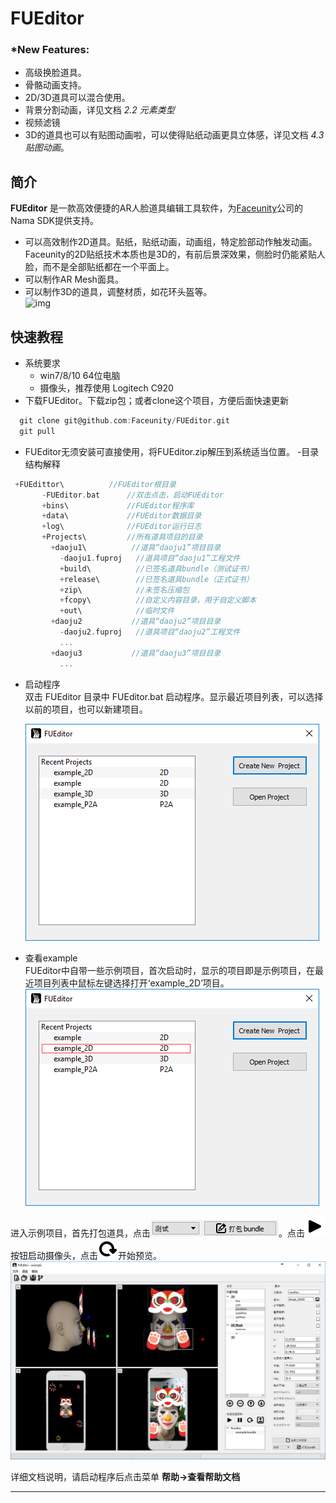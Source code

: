 # **FUEditor**
### \***New Features:**  
 - 高级换脸道具。
 - 骨骼动画支持。
 - 2D/3D道具可以混合使用。
 - 背景分割动画，详见文档 _2.2 元素类型_    
 - 视频滤镜  
 - 3D的道具也可以有贴图动画啦，可以使得贴纸动画更具立体感，详见文档 _4.3 贴图动画_。

## 简介
__FUEditor__ 是一款高效便捷的AR人脸道具编辑工具软件，为[Faceunity](http://www.faceunity.com/)公司的Nama SDK提供支持。
 - 可以高效制作2D道具。贴纸，贴纸动画，动画组，特定脸部动作触发动画。Faceunity的2D贴纸技术本质也是3D的，有前后景深效果，侧脸时仍能紧贴人脸，而不是全部贴纸都在一个平面上。
 - 可以制作AR Mesh面具。
 - 可以制作3D的道具，调整材质，如花环头盔等。  
    ![img](./data/doc/img/gif.gif)

## 快速教程
- 系统要求  
  - win7/8/10 64位电脑
  - 摄像头，推荐使用 Logitech C920  
- 下载FUEditor。下载zip包；或者clone这个项目，方便后面快速更新  
```C
  git clone git@github.com:Faceunity/FUEditor.git  
  git pull  
```
-	FUEditor无须安装可直接使用，将FUEditor.zip解压到系统适当位置。
  -目录结构解释  
```C
 +FUEdittor\          //FUEditor根目录
       -FUEditor.bat      //双击点击，启动FUEditor
       +bins\             //FUEditor程序库
       +data\             //FUEditor数据目录
       +log\              //FUEditor运行日志
       +Projects\         //所有道具项目的目录
         +daoju1\          //道具“daoju1”项目目录
           -daoju1.fuproj   //道具项目“daoju1”工程文件
           +build\          //已签名道具bundle（测试证书）
           +release\        //已签名道具bundle（正式证书）
           +zip\            //未签名压缩包
           +fcopy\          //自定义内容目录，用于自定义脚本
           +out\            //临时文件
         +daoju2           //道具“daoju2”项目目录
           -daoju2.fuproj   //道具项目“daoju2”工程文件
           ...
         +daoju3           //道具“daoju3”项目目录
           ...
```
- 启动程序  
   双击 FUEditor 目录中 FUEditor.bat 启动程序。显示最近项目列表，可以选择以前的项目，也可以新建项目。  

     ![img](./data/doc/img/start.png)


- 查看example    
   FUEditor中自带一些示例项目，首次启动时，显示的项目即是示例项目，在最近项目列表中鼠标左键选择打开‘example_2D’项目。  ![img](./data/doc/img/choice.png)  

 进入示例项目，首先打包道具，点击![button](./data/doc/img/debug.png)。点击![button](./data/doc/img/qt32/play.png)按钮启动摄像头，点击![button](./data/doc/img/qt32/refresh.png)开始预览。![img](./data/doc/img/example.png)  

详细文档说明，请启动程序后点击菜单 __帮助->查看帮助文档__  

---
